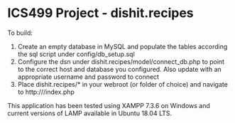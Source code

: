 # ICS499 Project - dishit.recipes
To build: 
1. Create an empty database in MySQL and populate the tables according the sql script under config/db_setup.sql
2. Configure the dsn under dishit.recipes/model/connect_db.php to point to the correct host and database you configured. Also update with an appropriate username and password to connect
3. Place dishit.recipes/* in your webroot (or folder of choice) and navigate to http://<host>/index.php

This application has been tested using XAMPP 7.3.6 on Windows and current versions of LAMP available in Ubuntu 18.04 LTS.
